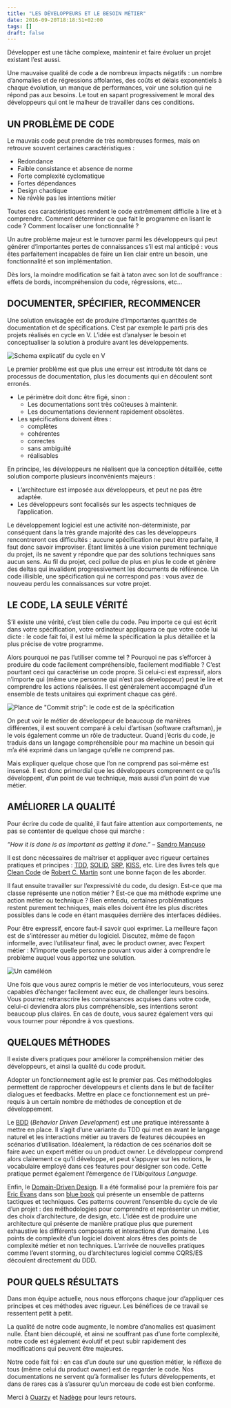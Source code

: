 ```yaml
---
title: "LES DÉVELOPPEURS ET LE BESOIN MÉTIER"
date: 2016-09-20T18:18:51+02:00
tags: []
draft: false
---
```


Développer est une tâche complexe, maintenir et faire évoluer un projet existant l’est aussi.

Une mauvaise qualité de code a de nombreux impacts négatifs : un nombre d’anomalies et de régressions affolantes, des coûts et délais exponentiels à chaque évolution, un manque de performances, voir une solution qui ne répond pas aux besoins. Le tout en sapant progressivement le moral des développeurs qui ont le malheur de travailler dans ces conditions.

## UN PROBLÈME DE CODE

Le mauvais code peut prendre de très nombreuses formes, mais on retrouve souvent certaines caractéristiques :

- Redondance
- Faible consistance et absence de norme
- Forte complexité cyclomatique
- Fortes dépendances
- Design chaotique
- Ne révèle pas les intentions métier

Toutes ces caractéristiques rendent le code extrêmement difficile à lire et à comprendre. Comment déterminer ce que fait le programme en lisant le code ? Comment localiser une fonctionnalité ?

Un autre problème majeur est le turnover parmi les développeurs qui peut générer d’importantes pertes de connaissances s’il est mal anticipé : vous êtes parfaitement incapables de faire un lien clair entre un besoin, une fonctionnalité et son implémentation.

Dès lors, la moindre modification se fait à taton avec son lot de souffrance : effets de bords, incompréhension du code, régressions, etc…

## DOCUMENTER, SPÉCIFIER, RECOMMENCER

Une solution envisagée est de produire d’importantes quantités de documentation et de spécifications. C’est par exemple le parti pris des projets réalisés en cycle en V. L’idée est d’analyser le besoin et conceptualiser la solution à produire avant les développements.

![Schema explicatif du cycle en V](1.png)

Le premier problème est que plus une erreur est introduite tôt dans ce processus de documentation, plus les documents qui en découlent sont erronés.

- Le périmètre doit donc être figé, sinon :
  - Les documentations sont très coûteuses à maintenir.
  - Les documentations deviennent rapidement obsolètes.
- Les spécifications doivent êtres :
  - complètes
  - cohérentes
  - correctes
  - sans ambiguïté
  - réalisables

En principe, les développeurs ne réalisent que la conception détaillée, cette solution comporte plusieurs inconvénients majeurs :

- L’architecture est imposée aux développeurs, et peut ne pas être adaptée.
- Les développeurs sont focalisés sur les aspects techniques de l’application.

Le développement logiciel est une activité non-déterministe, par conséquent dans la très grande majorité des cas les développeurs rencontreront ces difficultés : aucune spécification ne peut être parfaite, il faut donc savoir improviser. Étant limités à une vision purement technique du projet, ils ne savent y répondre que par des solutions techniques sans aucun sens. Au fil du projet, ceci pollue de plus en plus le code et génère des deltas qui invalident progressivement les documents de référence. Un code illisible, une spécification qui ne correspond pas : vous avez de nouveau perdu les connaissances sur votre projet.

## LE CODE, LA SEULE VÉRITÉ

S’il existe une vérité, c’est bien celle du code. Peu importe ce qui est écrit dans votre spécification, votre ordinateur appliquera ce que votre code lui dicte : le code fait foi, il est lui même la spécification la plus détaillée et la plus précise de votre programme.

Alors pourquoi ne pas l’utiliser comme tel ? Pourquoi ne pas s’efforcer à produire du code facilement compréhensible, facilement modifiable ? C’est pourtant ceci qui caractérise un code propre. Si celui-ci est expressif, alors n’importe qui (même une personne qui n’est pas développeur) peut le lire et comprendre les actions réalisées. Il est généralement accompagné d’un ensemble de tests unitaires qui expriment chaque cas géré.

![Plance de "Commit strip": le code est de la spécification](2.png)

On peut voir le métier de développeur de beaucoup de manières différentes, il est souvent comparé à celui d’artisan (software craftsman), je le vois également comme un rôle de traducteur. Quand j’écris du code, je traduis dans un langage compréhensible pour ma machine un besoin qui m’a été exprimé dans un langage qu’elle ne comprend pas.

Mais expliquer quelque chose que l’on ne comprend pas soi-même est insensé. Il est donc primordial que les développeurs comprennent ce qu’ils développent, d’un point de vue technique, mais aussi d’un point de vue métier.

## AMÉLIORER LA QUALITÉ

Pour écrire du code de qualité, il faut faire attention aux comportements, ne pas se contenter de quelque chose qui marche :

*“How it is done is as important as getting it done.”* – [Sandro Mancuso](https://twitter.com/sandromancuso)

Il est donc nécessaires de maîtriser et appliquer avec rigueur certaines pratiques et principes : [TDD](https://en.wikipedia.org/wiki/Test-driven_development), [SOLID](https://en.wikipedia.org/wiki/SOLID_(object-oriented_design)), [SRP](https://en.wikipedia.org/wiki/Single_responsibility_principle), [KISS](https://en.wikipedia.org/wiki/KISS_principle), etc. Lire des livres tels que [Clean Code](https://www.amazon.fr/Clean-Code-Handbook-Software-Craftsmanship/dp/0132350882) de [Robert C. Martin](https://twitter.com/unclebobmartin) sont une bonne façon de les aborder.

Il faut ensuite travailler sur l’expressivité du code, du design. Est-ce que ma classe représente une notion métier ? Est-ce que ma méthode exprime une action métier ou technique ? Bien entendu, certaines problématiques restent purement techniques, mais elles doivent être les plus discrètes possibles dans le code en étant masquées derrière des interfaces dédiées.

Pour être expressif, encore faut-il savoir quoi exprimer. La meilleure façon est de s’intéresser au métier du logiciel. Discutez, même de façon informelle, avec l’utilisateur final, avec le product owner, avec l’expert métier : N’importe quelle personne pouvant vous aider à comprendre le problème auquel vous apportez une solution.

![Un caméléon](3.png)

Une fois que vous aurez compris le métier de vos interlocuteurs, vous serez capables d’échanger facilement avec eux, de challenger leurs besoins. Vous pourrez retranscrire les connaissances acquises dans votre code, celui-ci deviendra alors plus compréhensible, ses intentions seront beaucoup plus claires. En cas de doute, vous saurez également vers qui vous tourner pour répondre à vos questions.

## QUELQUES MÉTHODES

Il existe divers pratiques pour améliorer la compréhension métier des développeurs, et ainsi la qualité du code produit.

Adopter un fonctionnement agile est le premier pas. Ces méthodologies permettent de rapprocher développeurs et clients dans le but de faciliter dialogues et feedbacks. Mettre en place ce fonctionnement est un pré-requis à un certain nombre de méthodes de conception et de développement.

Le [BDD](https://fr.wikipedia.org/wiki/Behavior_driven_development) (*Behavior Driven Development*) est une pratique intéressante à mettre en place. Il s’agit d’une variante du TDD qui met en avant le langage naturel et les interactions métier au travers de features découpées en scénarios d’utilisation. Idéalement, la rédaction de ces scénarios doit se faire avec un expert métier ou un product owner. Le développeur comprend alors clairement ce qu’il développe, et peut s’appuyer sur les notions, le vocabulaire employé dans ces features pour désigner son code. Cette pratique permet également l’émergence de l’*Ubiquitous Language*.

Enfin, le [Domain-Driven Design](https://en.wikipedia.org/wiki/Domain-driven_design). Il a été formalisé pour la première fois par [Eric Evans](https://twitter.com/ericevans0) dans son [blue book](https://www.amazon.fr/Domain-Driven-Design-Tackling-Complexity-Software/dp/0321125215) qui présente un ensemble de patterns tactiques et techniques. Ces patterns couvrent l’ensemble du cycle de vie d’un projet : des méthodologies pour comprendre et représenter un métier, des choix d’architecture, de design, etc. L’idée est de produire une architecture qui présente de manière pratique plus que purement exhaustive les différents composants et interactions d’un domaine. Les points de complexité d’un logiciel doivent alors êtres des points de complexité métier et non techniques. L’arrivée de nouvelles pratiques comme l’event storming, ou d’architectures logiciel comme CQRS/ES découlent directement du DDD.

## POUR QUELS RÉSULTATS

Dans mon équipe actuelle, nous nous efforçons chaque jour d’appliquer ces principes et ces méthodes avec rigueur. Les bénéfices de ce travail se ressentent petit à petit.

La qualité de notre code augmente, le nombre d’anomalies est quasiment nulle. Étant bien découplé, et ainsi ne souffrant pas d’une forte complexité, notre code est également évolutif et peut subir rapidement des modifications qui peuvent être majeures.

Notre code fait foi : en cas d’un doute sur une question métier, le réflexe de tous (même celui du product owner) est de regarder le code. Nos documentations ne servent qu’à formaliser les futurs développements, et dans de rares cas à s’assurer qu’un morceau de code est bien conforme.

Merci à [Ouarzy](https://twitter.com/Ouarzy) et [Nadège](https://twitter.com/nadegerouelle) pour leurs retours.